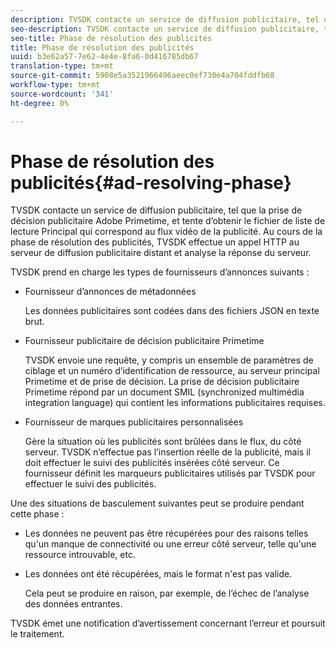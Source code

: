 ```yaml
---
description: TVSDK contacte un service de diffusion publicitaire, tel que la prise de décision publicitaire Adobe Primetime, et tente d’obtenir le fichier de liste de lecture Principal qui correspond au flux vidéo de la publicité. Au cours de la phase de résolution des publicités, TVSDK effectue un appel HTTP au serveur de diffusion publicitaire distant et analyse la réponse du serveur.
seo-description: TVSDK contacte un service de diffusion publicitaire, tel que la prise de décision publicitaire Adobe Primetime, et tente d’obtenir le fichier de liste de lecture Principal qui correspond au flux vidéo de la publicité. Au cours de la phase de résolution des publicités, TVSDK effectue un appel HTTP au serveur de diffusion publicitaire distant et analyse la réponse du serveur.
seo-title: Phase de résolution des publicités
title: Phase de résolution des publicités
uuid: b3e62a57-7e62-4e4e-8fa6-0d416785db67
translation-type: tm+mt
source-git-commit: 5908e5a3521966496aeec0ef730e4a704fddfb68
workflow-type: tm+mt
source-wordcount: '341'
ht-degree: 0%

---
```



# Phase de résolution des publicités{#ad-resolving-phase}

TVSDK contacte un service de diffusion publicitaire, tel que la prise de décision publicitaire Adobe Primetime, et tente d’obtenir le fichier de liste de lecture Principal qui correspond au flux vidéo de la publicité. Au cours de la phase de résolution des publicités, TVSDK effectue un appel HTTP au serveur de diffusion publicitaire distant et analyse la réponse du serveur.

TVSDK prend en charge les types de fournisseurs d’annonces suivants :

* Fournisseur d’annonces de métadonnées

   Les données publicitaires sont codées dans des fichiers JSON en texte brut.
* Fournisseur publicitaire de décision publicitaire Primetime

   TVSDK envoie une requête, y compris un ensemble de paramètres de ciblage et un numéro d’identification de ressource, au serveur principal Primetime et de prise de décision. La prise de décision publicitaire Primetime répond par un document SMIL (synchronized multimédia integration language) qui contient les informations publicitaires requises.
* Fournisseur de marques publicitaires personnalisées

   Gère la situation où les publicités sont brûlées dans le flux, du côté serveur. TVSDK n’effectue pas l’insertion réelle de la publicité, mais il doit effectuer le suivi des publicités insérées côté serveur. Ce fournisseur définit les marqueurs publicitaires utilisés par TVSDK pour effectuer le suivi des publicités.

Une des situations de basculement suivantes peut se produire pendant cette phase :

* Les données ne peuvent pas être récupérées pour des raisons telles qu&#39;un manque de connectivité ou une erreur côté serveur, telle qu&#39;une ressource introuvable, etc.
* Les données ont été récupérées, mais le format n&#39;est pas valide.

   Cela peut se produire en raison, par exemple, de l’échec de l’analyse des données entrantes.

TVSDK émet une notification d’avertissement concernant l’erreur et poursuit le traitement.
